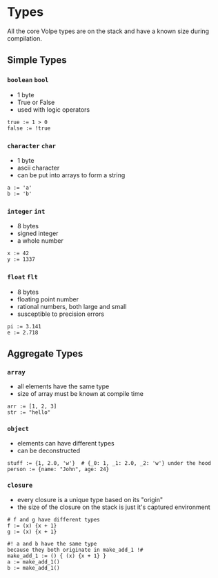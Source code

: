 # Types

All the core Volpe types are on the stack and have a known size during compilation.

## Simple Types

### `boolean` `bool`

- 1 byte
- True or False
- used with logic operators

```volpe
true := 1 > 0
false := !true
```

### `character` `char`

- 1 byte
- ascii character
- can be put into arrays to form a string

```volpe
a := 'a'
b := 'b'
```

### `integer` `int`

- 8 bytes
- signed integer
- a whole number

```volpe
x := 42
y := 1337
```

### `float` `flt`

- 8 bytes
- floating point number
- rational numbers, both large and small
- susceptible to precision errors

```volpe
pi := 3.141
e := 2.718
```

## Aggregate Types

### `array`

- all elements have the same type
- size of array must be known at compile time

```volpe
arr := [1, 2, 3]
str := "hello"
```

### `object`

- elements can have different types
- can be deconstructed

```volpe
stuff := {1, 2.0, 'w'}  # {_0: 1, _1: 2.0, _2: 'w'} under the hood
person := {name: "John", age: 24}
```

### `closure`

- every closure is a unique type based on its "origin"
- the size of the closure on the stack is just it's captured environment

```volpe
# f and g have different types
f := (x) {x + 1}
g := (x) {x + 1}

#! a and b have the same type
because they both originate in make_add_1 !#
make_add_1 := () { (x) {x + 1} }
a := make_add_1()
b := make_add_1()
```
